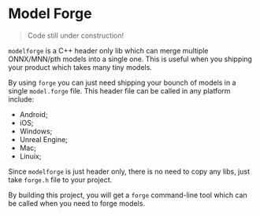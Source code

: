 # Model Forge

> Code still under construction!

`modelforge` is a C++ header only lib which can merge multiple ONNX/MNN/pth models into a single one. This is useful when you shipping your product which takes many tiny models.

By using `forge` you can just need shipping your bounch of models in a single `model.forge` file. This header file can be called in any platform include:

- Android;
- iOS;
- Windows;
- Unreal Engine;
- Mac;
- Linuix;


Since `modelforge` is just header only, there is no need to copy any libs, just take `forge.h` file to your project.

By building this project, you will get a `forge` command-line tool which can be called when you need to forge models.